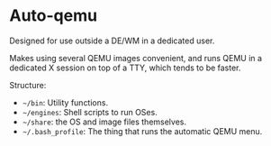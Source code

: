 # Auto-qemu

Designed for use outside a DE/WM in a dedicated user.

Makes using several QEMU images convenient, and runs
QEMU in a dedicated X session on top of a TTY, which tends
to be faster.

Structure:
 - `~/bin`: Utility functions.
 - `~/engines`: Shell scripts to run OSes.
 - `~/share`: the OS and image files themselves.
 - `~/.bash_profile`: The thing that runs the automatic QEMU menu.
